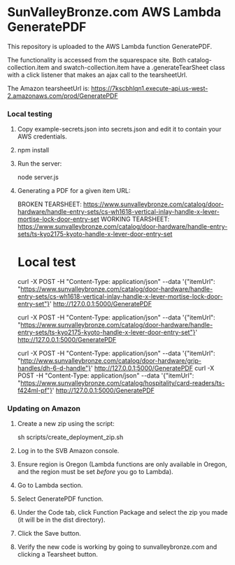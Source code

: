 # SunValleyBronze.com AWS Lambda GeneratePDF

This repository is uploaded to the AWS Lambda function GeneratePDF.

The functionality is accessed from the squarespace site. Both catalog-collection.item
and swatch-collection.item have a .generateTearSheet class with a click listener that
makes an ajax call to the tearsheetUrl.

The Amazon tearsheetUrl is: https://7kscbhlqn1.execute-api.us-west-2.amazonaws.com/prod/GeneratePDF

### Local testing

1. Copy example-secrets.json into secrets.json and edit it to contain your AWS credentials.
1. npm install
1. Run the server:

    node server.js
    
1. Generating a PDF for a given item URL:

    BROKEN TEARSHEET: https://www.sunvalleybronze.com/catalog/door-hardware/handle-entry-sets/cs-wh1618-vertical-inlay-handle-x-lever-mortise-lock-door-entry-set
    WORKING TEARSHEET: https://www.sunvalleybronze.com/catalog/door-hardware/handle-entry-sets/ts-kyo2175-kyoto-handle-x-lever-door-entry-set

    # Local test
    curl -X POST -H "Content-Type: application/json" --data '{"itemUrl": "https://www.sunvalleybronze.com/catalog/door-hardware/handle-entry-sets/cs-wh1618-vertical-inlay-handle-x-lever-mortise-lock-door-entry-set"}' http://127.0.0.1:5000/GeneratePDF
    
    curl -X POST -H "Content-Type: application/json" --data '{"itemUrl": "https://www.sunvalleybronze.com/catalog/door-hardware/handle-entry-sets/ts-kyo2175-kyoto-handle-x-lever-door-entry-set"}' http://127.0.0.1:5000/GeneratePDF
    
    curl -X POST -H "Content-Type: application/json" --data '{"itemUrl": "http://www.sunvalleybronze.com/catalog/door-hardware/grip-handles/dh-6-d-handle"}' http://127.0.0.1:5000/GeneratePDF
    curl -X POST -H "Content-Type: application/json" --data '{"itemUrl": "https://www.sunvalleybronze.com/catalog/hospitality/card-readers/ts-f424ml-pf"}' http://127.0.0.1:5000/GeneratePDF

### Updating on Amazon 

1. Create a new zip using the script:

    sh scripts/create_deployment_zip.sh
    
1. Log in to the SVB Amazon console.
1. Ensure region is Oregon (Lambda functions are only available in Oregon, and the region must be set *before* you go to Lambda).
1. Go to Lambda section.
1. Select GeneratePDF function.
1. Under the Code tab, click Function Package and select the zip you made (it will be in the dist directory).
1. Click the Save button.
1. Verify the new code is working by going to sunvalleybronze.com and clicking a Tearsheet button.